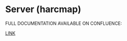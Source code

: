 # Server (harcmap)

FULL DOCUMENTATION AVAILABLE ON CONFLUENCE:

[LINK](https://harcmap.atlassian.net/wiki/spaces/HARCMAP/pages/26869761/Serwer+upcoming+version)

